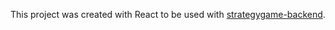 This project was created with React to be used with [strategygame-backend](https://github.com/atretador/strategygame-backend).

